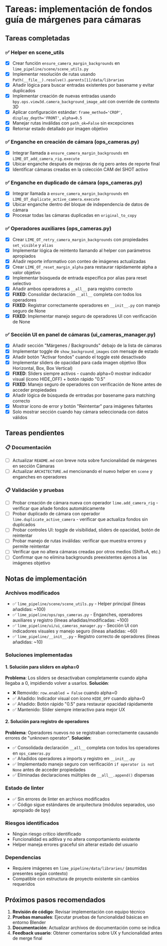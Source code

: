 # Tareas: implementación de fondos guía de márgenes para cámaras

## Tareas completadas

### ✅ Helper en scene_utils
- [x] Crear función `ensure_camera_margin_backgrounds` en `lime_pipeline/scene/scene_utils.py`
- [x] Implementar resolución de rutas usando `Path(__file__).resolve().parents[1]/data/libraries`
- [x] Añadir lógica para buscar entradas existentes por basename y evitar duplicados
- [x] Implementar creación de nuevas entradas usando `bpy.ops.view3d.camera_background_image_add` con override de contexto 3D
- [x] Aplicar configuración estándar: `frame_method='CROP'`, `display_depth='FRONT'`, `alpha=0.5`
- [x] Manejar rutas inválidas con `path_ok=False` sin excepciones
- [x] Retornar estado detallado por imagen objetivo

### ✅ Enganche en creación de cámara (ops_cameras.py)
- [x] Integrar llamada a `ensure_camera_margin_backgrounds` en `LIME_OT_add_camera_rig.execute`
- [x] Ubicar enganche después de mejoras de rig pero antes de reporte final
- [x] Identificar cámaras creadas en la colección CAM del SHOT activo

### ✅ Enganche en duplicado de cámara (ops_cameras.py)
- [x] Integrar llamada a `ensure_camera_margin_backgrounds` en `LIME_OT_duplicate_active_camera.execute`
- [x] Ubicar enganche dentro del bloque de independencia de datos de cámara
- [x] Procesar todas las cámaras duplicadas en `original_to_copy`

### ✅ Operadores auxiliares (ops_cameras.py)
- [x] Crear `LIME_OT_retry_camera_margin_backgrounds` con propiedades `set_visible` y `alias`
- [x] Implementar lógica de reintento llamando al helper con parámetros apropiados
- [x] Añadir reporte informativo con conteo de imágenes actualizadas
- [x] Crear `LIME_OT_reset_margin_alpha` para restaurar rápidamente alpha a valor objetivo
- [x] Implementar búsqueda de entrada específica por alias para reset selectivo
- [x] Añadir ambos operadores a `__all__` para registro correcto
- [x] **FIXED**: Consolidar declaración `__all__` completa con todos los operadores
- [x] **FIXED**: Registrar correctamente operadores en `__init__.py` con manejo seguro de None
- [x] **FIXED**: Implementar manejo seguro de operadores UI con verificación de None

### ✅ Sección UI en panel de cámaras (ui_cameras_manager.py)
- [x] Añadir sección "Márgenes / Backgrounds" debajo de la lista de cámaras
- [x] Implementar toggle de `show_background_images` con mensaje de estado
- [x] Añadir botón "Activar fondos" cuando el toggle esté desactivado
- [x] Implementar sliders de opacidad para cada imagen objetivo (Box Horizontal, Box, Box Vertical)
- [x] **FIXED**: Sliders siempre activos - cuando alpha=0 mostrar indicador visual (ícono HIDE_OFF) + botón rápido "0.5"
- [x] **FIXED**: Manejo seguro de operadores con verificación de None antes de acceder propiedades
- [x] Añadir lógica de búsqueda de entradas por basename para matching correcto
- [x] Mostrar icono de error y botón "Reintentar" para imágenes faltantes
- [x] Solo mostrar sección cuando hay cámara seleccionada con datos válidos

## Tareas pendientes

### 📋 Documentación
- [ ] Actualizar `README.md` con breve nota sobre funcionalidad de márgenes en sección Cámaras
- [ ] Actualizar `ARCHITECTURE.md` mencionando el nuevo helper en `scene` y enganches en operadores

### 📋 Validación y pruebas
- [ ] Probar creación de cámara nueva con operador `lime.add_camera_rig` - verificar que añade fondos automáticamente
- [ ] Probar duplicado de cámara con operador `lime.duplicate_active_camera` - verificar que actualiza fondos sin duplicados
- [ ] Probar controles UI: toggle de visibilidad, sliders de opacidad, botón de reintentar
- [ ] Probar manejo de rutas inválidas: verificar que muestra errores y permite reintentar
- [ ] Verificar que no altera cámaras creadas por otros medios (Shift+A, etc.)
- [ ] Confirmar que no elimina backgrounds preexistentes ajenos a las imágenes objetivo

## Notas de implementación

### Archivos modificados
- ✅ `lime_pipeline/scene/scene_utils.py` - Helper principal (líneas añadidas: ~100)
- ✅ `lime_pipeline/ops/ops_cameras.py` - Enganches, operadores auxiliares y registro (líneas añadidas/modificadas: ~100)
- ✅ `lime_pipeline/ui/ui_cameras_manager.py` - Sección UI con indicadores visuales y manejo seguro (líneas añadidas: ~60)
- ✅ `lime_pipeline/__init__.py` - Registro correcto de operadores (líneas añadidas: ~10)

### Soluciones implementadas

#### 1. Solución para sliders en alpha=0
**Problema**: Los sliders se desactivaban completamente cuando alpha llegaba a 0, impidiendo volver a usarlos.
**Solución**:
- ❌ Removido: `row.enabled = False` cuando alpha=0
- ✅ Añadido: Indicador visual con ícono `HIDE_OFF` cuando alpha=0
- ✅ Añadido: Botón rápido "0.5" para restaurar opacidad rápidamente
- ✅ Mantenido: Slider siempre interactivo para mejor UX

#### 2. Solución para registro de operadores
**Problema**: Operadores nuevos no se registraban correctamente causando errores de "unknown operator".
**Solución**:
- ✅ Consolidada declaración `__all__` completa con todos los operadores en `ops_cameras.py`
- ✅ Añadidos operadores a imports y registro en `__init__.py`
- ✅ Implementado manejo seguro con verificación `if operator is not None` antes de acceder propiedades
- ✅ Eliminadas declaraciones múltiples de `__all__.append()` dispersas

### Estado de linter
- ✅ Sin errores de linter en archivos modificados
- ✅ Código sigue estándares de arquitectura (módulos separados, uso apropiado de bpy)

### Riesgos identificados
- Ningún riesgo crítico identificado
- Funcionalidad es aditiva y no altera comportamiento existente
- Helper maneja errores graceful sin alterar estado del usuario

### Dependencias
- Requiere imágenes en `lime_pipeline/data/libraries/` (asumidas presentes según contexto)
- Compatible con estructura de proyecto existente sin cambios requeridos

## Próximos pasos recomendados

1. **Revisión de código**: Revisar implementación con equipo técnico
2. **Pruebas manuales**: Ejecutar pruebas de funcionalidad básicas en entorno Blender
3. **Documentación**: Actualizar archivos de documentación como se indica
4. **Feedback usuario**: Obtener comentarios sobre UX y funcionalidad antes de merge final

